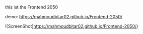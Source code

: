 this ist the Frontend 2050

demo: https://mahmoudbitar02.github.io/Frontend-2050/

![ScreenShot]https://mahmoudbitar02.github.io/Frontend-2050/)
